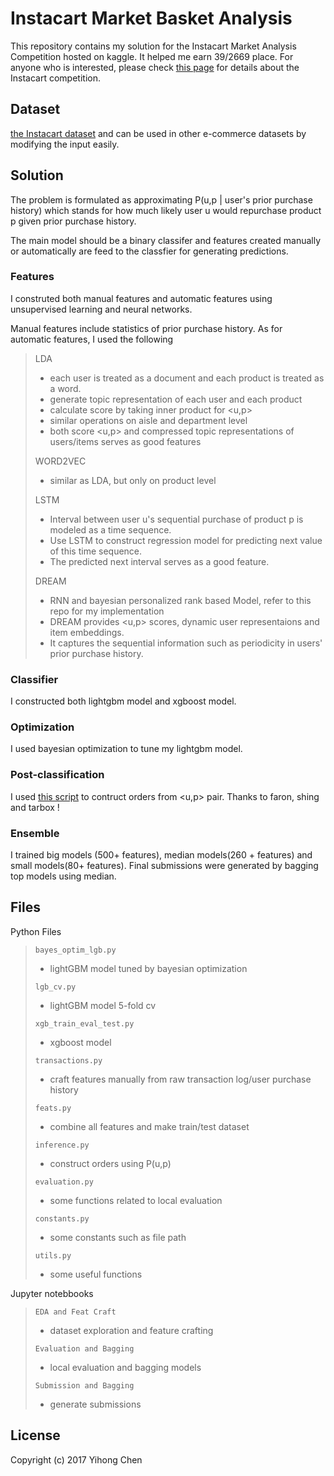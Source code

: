 # Instacart Market Basket Analysis

This repository contains my solution for the Instacart Market Analysis Competition hosted on kaggle. It helped me earn 39/2669 place. For anyone who is interested, please check [this page](https://www.kaggle.com/c/instacart-market-basket-analysis) for details about the Instacart competition.

## Dataset 

[the Instacart dataset](https://tech.instacart.com/3-million-instacart-orders-open-sourced-d40d29ead6f2) and can be used in other e-commerce datasets by modifying the input easily. 

## Solution

The problem is formulated as approximating P(u,p | user's prior purchase history) which stands for how much likely user u would repurchase product p given prior purchase history.

The main model should be a binary classifer and features created manually or automatically are feed to the classfier for generating predictions.

### Features
I construted both manual features and automatic features using unsupervised learning and neural networks.

Manual features include statistics of prior purchase history. As for automatic features, I used the following 

> LDA
> * each user is treated as a document and each product is treated as a word. 
> * generate topic representation of each user and each product
> * calculate score by taking inner product for <u,p> 
> * similar operations on aisle and department level
> * both score <u,p> and compressed topic representations of users/items serves as good features
> 
> WORD2VEC
> * similar as LDA, but only on product level
> 
> LSTM
> * Interval between user u's sequential purchase of product p is modeled as a time sequence.
> * Use LSTM to construct regression model for predicting next value of this time sequence.
> * The predicted next interval serves as a good feature.
> 
> DREAM
> * RNN and bayesian personalized rank based Model, refer to this repo for my implementation
> * DREAM provides <u,p> scores, dynamic user representaions and item embeddings.
> * It captures the sequential information such as periodicity in users' prior purchase history.

### Classifier

I constructed both lightgbm model and xgboost model. 

### Optimization

I used bayesian optimization to tune my lightgbm model.

### Post-classification

I used [this script](https://www.kaggle.com/tarobxl/parallel-version-of-faron-s-script/) to contruct orders from <u,p> pair. Thanks to faron, shing and tarbox !

### Ensemble

I trained big models (500+ features), median models(260 + features) and small models(80+ features). Final submissions were generated by bagging top models using median.

## Files

Python Files

> `bayes_optim_lgb.py`
> * lightGBM model tuned by bayesian optimization
> 
> `lgb_cv.py`
> * lightGBM model 5-fold cv
> 
> `xgb_train_eval_test.py`
> * xgboost model 
>
> `transactions.py`
> * craft features manually from raw transaction log/user purchase history
> 
> `feats.py`
> * combine all features and make train/test dataset
> 
> `inference.py`
> * construct orders using P(u,p) 
> 
> `evaluation.py`
> * some functions related to local evaluation
> 
> `constants.py`	
> * some constants such as file path
> 
> `utils.py`
> * some useful functions

Jupyter notebbooks

> `EDA and Feat Craft`
> * dataset exploration and feature crafting
> 
> `Evaluation and Bagging`
> * local evaluation and bagging models
> 
> `Submission and Bagging`
> * generate submissions

## License

Copyright (c) 2017 Yihong Chen
